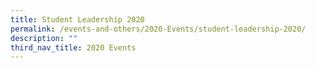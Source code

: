 ```yaml
---
title: Student Leadership 2020
permalink: /events-and-others/2020-Events/student-leadership-2020/
description: ""
third_nav_title: 2020 Events
---
```


